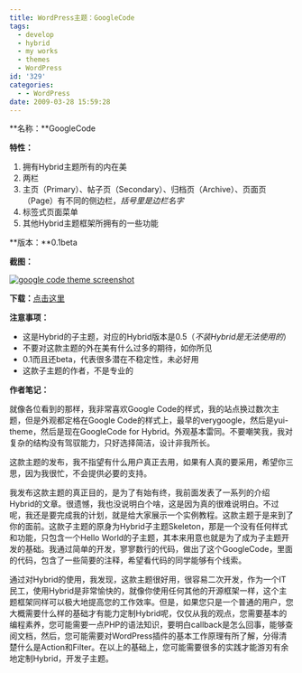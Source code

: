 ```yaml
---
title: WordPress主题：GoogleCode
tags:
  - develop
  - hybrid
  - my works
  - themes
  - WordPress
id: '329'
categories:
  - - WordPress
date: 2009-03-28 15:59:28
---
```


**名称：**GoogleCode

**特性：**

1.  拥有Hybrid主题所有的内在美
2.  两栏
3.  主页（Primary）、帖子页（Secondary）、归档页（Archive）、页面页（Page）有不同的侧边栏，_括号里是边栏名字_
4.  标签式页面菜单
5.  其他Hybrid主题框架所拥有的一些功能

**版本：**0.1beta
<!-- more -->
**截图：**

[![google code theme screenshot](http://lh4.ggpht.com/_QYicOeu89Bk/Sc3Jgxdr32I/AAAAAAAABSI/Cg5n6YXjjs0/s400/screenshot.png)](http://picasaweb.google.com/lh/photo/v0gBwkHIAdlE0zMeFdD9kg?feat=embedwebsite)

**下载：**[点击这里](http://verygoogle.googlecode.com/files/googlecode-0.1beta.zip)

**注意事项：**

*   这是Hybrid的子主题，对应的Hybrid版本是0.5（_不装Hybrid是无法使用的_）
*   不要对这款主题的外在美有什么过多的期待，如你所见
*   0.1而且还beta，代表很多潜在不稳定性，未必好用
*   这款子主题的作者，不是专业的

**作者笔记：**

就像各位看到的那样，我非常喜欢Google Code的样式，我的站点换过数次主题，但是外观都定格在Google Code的样式上，最早的verygoogle，然后是yui-theme，然后是现在GoogleCode for Hybrid。外观基本雷同。不要嘲笑我，我对复杂的结构没有驾驭能力，只好选择简洁，设计非我所长。

这款主题的发布，我不指望有什么用户真正去用，如果有人真的要采用，希望你三思，因为我很忙，不会提供必要的支持。

我发布这款主题的真正目的，是为了有始有终，我前面发表了一系列的介绍Hybrid的文章。很遗憾，我也没说明白个啥，这是因为真的很难说明白。不过呢，我还是要完成我的计划，就是给大家展示一个实例教程。这款主题于是来到了你的面前。这款子主题的原身为Hybrid子主题Skeleton，那是一个没有任何样式和功能，只包含一个Hello World的子主题，其本来用意也就是为了成为子主题开发的基础。我通过简单的开发，寥寥数行的代码，做出了这个GoogleCode，里面的代码，包含了一些简要的注释，希望看代码的同学能够有个线索。

通过对Hybrid的使用，我发现，这款主题很好用，很容易二次开发，作为一个IT民工，使用Hybrid是非常愉快的，就像你使用任何其他的开源框架一样，这个主题框架同样可以极大地提高您的工作效率。但是，如果您只是一个普通的用户，您大概需要什么样的基础才有能力定制Hybrid呢，仅仅从我的观点，您需要基本的编程素养，您可能需要一点PHP的语法知识，要明白callback是怎么回事，能够查阅文档，然后，您可能需要对WordPress插件的基本工作原理有所了解，分得清楚什么是Action和Filter。在以上的基础上，您可能需要很多的实践才能游刃有余地定制Hybrid，开发子主题。